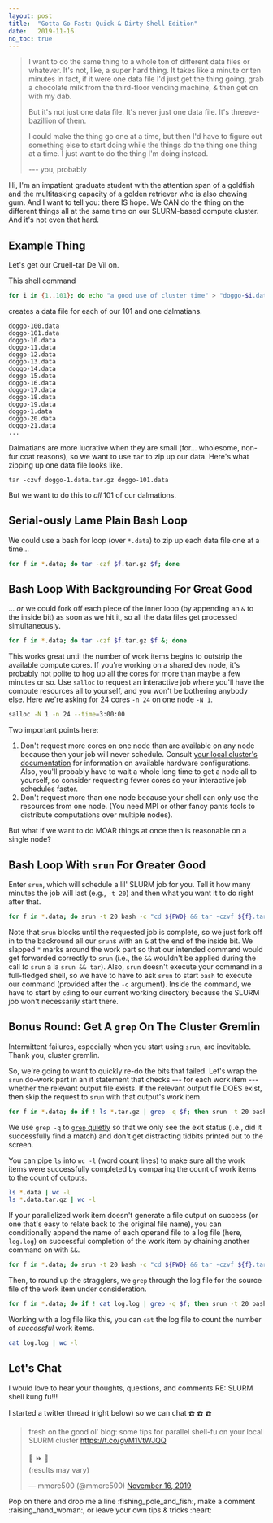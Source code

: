 ```yaml
---
layout: post
title:  "Gotta Go Fast: Quick & Dirty Shell Edition"
date:   2019-11-16
no_toc: true
---
```


> I want to do the same thing to a whole ton of different data files or whatever.
> It's not, like, a super hard thing.
> It takes like a minute or ten minutes
> In fact, if it were one data file I'd just get the thing going, grab a chocolate milk from the third-floor vending machine, & then get on with my dab.
>
> But it's not just one data file.
> It's never just one data file.
> It's threeve-bazillion of them.
>
> I could make the thing go one at a time, but then I'd have to figure out something else to start doing while the things do the thing one thing at a time.
> I just want to do the thing I'm doing instead.
>
> --- you, probably

Hi, I'm an impatient graduate student with the attention span of a goldfish and the multitasking capacity of a golden retriever who is also chewing gum.
And I want to tell you: there IS hope.
We CAN do the thing on the different things all at the same time on our SLURM-based compute cluster.
And it's not even that hard.

## Example Thing

Let's get our Cruell-tar De Vil on.

This shell command

```bash
for i in {1..101}; do echo "a good use of cluster time" > "doggo-$i.data"; done
```

creates a data file for each of our 101 and one dalmatians.

```
doggo-100.data
doggo-101.data
doggo-10.data
doggo-11.data
doggo-12.data
doggo-13.data
doggo-14.data
doggo-15.data
doggo-16.data
doggo-17.data
doggo-18.data
doggo-19.data
doggo-1.data
doggo-20.data
doggo-21.data
...
```

Dalmatians are more lucrative when they are small (for... wholesome, non-fur coat reasons), so we want to use `tar` to zip up our data.
Here's what zipping up one data file looks like.

```
tar -czvf doggo-1.data.tar.gz doggo-101.data
```

But we want to do this to *all* 101 of our dalmations.

## Serial-ously Lame Plain Bash Loop

We could use a bash for loop (over `*.data`) to zip up each data file one at a time...

```bash
for f in *.data; do tar -czf $f.tar.gz $f; done
```

## Bash Loop With Backgrounding For Great Good

... *or* we could fork off each piece of the inner loop (by appending an `&` to the inside bit) as soon as we hit it, so all the data files get processed simultaneously.

```bash
for f in *.data; do tar -czf $f.tar.gz $f &; done
```

This works great until the number of work items begins to outstrip the available compute cores.
If you're working on a shared dev node, it's probably not polite to hog up all the cores for more than maybe a few minutes or so.
Use `salloc` to request an interactive job where you'll have the compute resources all to yourself, and you won't be bothering anybody else.
Here we're asking for 24 cores `-n 24` on one node `-N 1`.

```bash
salloc -N 1 -n 24 --time=3:00:00
```

Two important points here:
1. Don't request more cores on one node than are available on any node because then your job will never schedule.
Consult [your local cluster's documentation](https://wiki.hpcc.msu.edu/pages/viewpage.action?pageId=20120131) for information on available hardware configurations.
Also, you'll probably have to wait a whole long time to get a node all to yourself, so consider requesting fewer cores so your interactive job schedules faster.
2. Don't request more than one node because your shell can only use the resources from one node.
(You need MPI or other fancy pants tools to distribute computations over multiple nodes).

But what if we want to do MOAR things at once then is reasonable on a single node?

## Bash Loop With `srun` For Greater Good

Enter `srun`, which will schedule a lil' SLURM job for you.
Tell it how many minutes the job will last (e.g., `-t 20`) and then what you want it to do right after that.

```bash
for f in *.data; do srun -t 20 bash -c "cd ${PWD} && tar -czvf ${f}.tar.gz ${f}" &; done
```

Note that `srun` blocks until the requested job is complete, so we just fork off in to the backround all our `srun`s with an `&` at the end of the inside bit.
We slapped `"` marks around the work part so that our intended command would get forwarded correctly to `srun` (i.e., the `&&` wouldn't be applied during the call *to* `srun` a la `srun && tar`).
Also, `srun` doesn't execute your command in a full-fledged shell, so we have to have to ask `srun` to start `bash` to execute our command (provided after the `-c` argument).
Inside the command, we have to start by `cd`ing to our current working directory because the SLURM job won't necessarily start there.

## Bonus Round: Get A `grep` On The Cluster Gremlin

Intermittent failures, especially when you start using `srun`, are inevitable.
Thank you, cluster gremlin.

So, we're going to want to quickly re-do the bits that failed.
Let's wrap the `srun` do-work part in an if statement that checks --- for each work item --- whether the relevant output file exists.
If the relevant output file DOES exist, then skip the request to `srun` with that output's work item.

```bash
for f in *.data; do if ! ls *.tar.gz | grep -q $f; then srun -t 20 bash -c "cd ${PWD} && tar -czvf ${f}.tar.gz ${f}" &; fi; done
```

We use `grep -q` to [`grep` quietly](https://www.tiktok.com/@mandymathews8/video/6754593887798529286) so that we only see the exit status (i.e., did it successfully find a match) and don't get distracting tidbits printed out to the screen.

You can pipe `ls` into `wc -l` (word count lines) to make sure all the work items were successfully completed by comparing the count of work items to the count of outputs.

```bash
ls *.data | wc -l
ls *.data.tar.gz | wc -l
```

If your parallelized work item doesn't generate a file output on success (or one that's easy to relate back to the original file name), you can conditionally append the name of each operand file to a log file (here, `log.log`) on successful completion of the work item by chaining another command on with `&&`.

```bash
for f in *.data; do srun -t 20 bash -c "cd ${PWD} && tar -czvf ${f}.tar.gz ${f} && echo ${f} >> log.log" &; done
```

Then, to round up the stragglers, we `grep` through the log file for the source file of the work item under consideration.

```bash
for f in *.data; do if ! cat log.log | grep -q $f; then srun -t 20 bash -c "cd ${PWD} && tar -czvf ${f}.tar.gz ${f} && echo ${f} >> log.log" &; fi; done
```

Working with a log file like this, you can `cat` the log file to count the number of *successful* work items.

```bash
cat log.log | wc -l
```

## Let's Chat

I would love to hear your thoughts, questions, and comments RE: SLURM shell kung fu!!!

I started a twitter thread (right below) so we can chat :phone: :phone: :phone:

<blockquote class="twitter-tweet"><p lang="en" dir="ltr">fresh on the good ol&#39; blog: some tips for parallel shell-fu on your local SLURM cluster <a href="https://t.co/gvM1VtWJQQ">https://t.co/gvM1VtWJQQ</a><br><br>🤬 ⏩ 🥰<br>(results may vary)</p>&mdash; mmore500 (@mmore500) <a href="https://twitter.com/mmore500/status/1195607006423371777?ref_src=twsrc%5Etfw">November 16, 2019</a></blockquote> <script async src="https://platform.twitter.com/widgets.js" charset="utf-8"></script>
Pop on there and drop me a line :fishing_pole_and_fish:, make a comment :raising_hand_woman:, or leave your own tips & tricks :heart:
